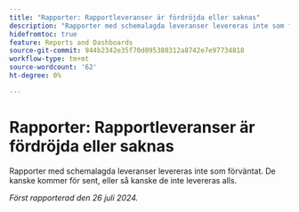 ```yaml
---
title: "Rapporter: Rapportleveranser är fördröjda eller saknas"
description: "Rapporter med schemalagda leveranser levereras inte som förväntat. De kan komma för sent, eller så kanske de inte levereras alls."
hidefromtoc: true
feature: Reports and Dashboards
source-git-commit: 944b2342e35f70d095380312a8742e7e97734818
workflow-type: tm+mt
source-wordcount: '62'
ht-degree: 0%

---
```



# Rapporter: Rapportleveranser är fördröjda eller saknas

<!--

>[!NOTE]
>
>This issue was fixed on August 8, 2024.

-->

Rapporter med schemalagda leveranser levereras inte som förväntat. De kanske kommer för sent, eller så kanske de inte levereras alls.

_Först rapporterad den 26 juli 2024._
